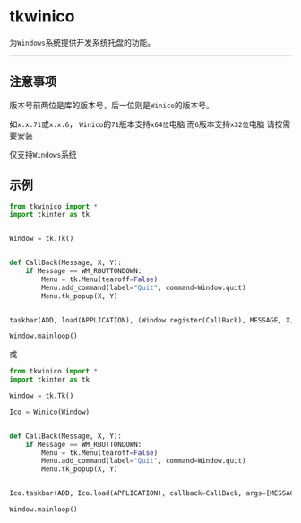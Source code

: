 # tkwinico
为`Windows`系统提供开发系统托盘的功能。

---

## 注意事项
版本号前两位是库的版本号，后一位则是`Winico`的版本号。

如`x.x.71`或`x.x.6`，
`Winico`的`71`版本支持`x64位`电脑
而`6`版本支持`x32位`电脑
请按需要安装

仅支持`Windows`系统

## 示例
```python
from tkwinico import *
import tkinter as tk


Window = tk.Tk()


def CallBack(Message, X, Y):
    if Message == WM_RBUTTONDOWN:
        Menu = tk.Menu(tearoff=False)
        Menu.add_command(label="Quit", command=Window.quit)
        Menu.tk_popup(X, Y)


taskbar(ADD, load(APPLICATION), (Window.register(CallBack), MESSAGE, X, Y))

Window.mainloop()
```
或
```python
from tkwinico import *
import tkinter as tk

Window = tk.Tk()

Ico = Winico(Window)


def CallBack(Message, X, Y):
    if Message == WM_RBUTTONDOWN:
        Menu = tk.Menu(tearoff=False)
        Menu.add_command(label="Quit", command=Window.quit)
        Menu.tk_popup(X, Y)


Ico.taskbar(ADD, Ico.load(APPLICATION), callback=CallBack, args=[MESSAGE, X, Y])

Window.mainloop()
```